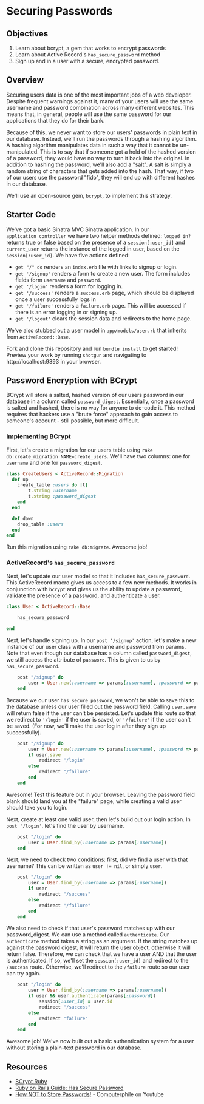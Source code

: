 # Securing Passwords

## Objectives

1. Learn about bcrypt, a gem that works to encrypt passwords
2. Learn about Active Record's `has_secure_password` method
3. Sign up and in a user with a secure, encrypted password. 

## Overview

Securing users data is one of the most important jobs of a web developer. Despite frequent warnings against it, many of your users will use the same username and password combination across many different websites. This means that, in general, people will use the same password for our applications that they do for their bank. 

Because of this, we never want to store our users' passwords in plain text in our database. Instead, we'll run the passwords through a hashing algorithm. A hashing algorithm manipulates data in such a way that it cannot be un-manipulated. This is to say that if someone got a hold of the hashed version of a password, they would have no way to turn it back into the original. In addition to hashing the password, we'll also add a "salt". A salt is simply a random string of characters that gets added into the hash. That way, if two of our users use the password "fido", they will end up with different hashes in our database. 

We'll use an open-source gem, `bcrypt`, to implement this strategy.
  
## Starter Code

We've got a basic Sinatra MVC Sinatra application. In our `application_controller` we have two helper methods defined: `logged_in?` returns true or false based on the presence of a `session[:user_id]` and `current_user` returns the instance of the logged in user, based on the `session[:user_id]`. We have five actions defined: 

+ `get "/" do` renders an `index.erb` file with links to signup or login. 
+ `get '/signup'` renders a form to create a new user. The form includes fields form `username` and `password`. 
+ `get '/login'` renders a form for logging in.
+ `get '/success'` renders a `success.erb` page, which should be displayed once a user successfully logs in
+ `get '/failure'` renders a `failure.erb` page. This will be accessed if there is an error logging in or signing up. 
+ `get '/logout'` clears the session data and redirects to the home page.

We've also stubbed out a user model in `app/models/user.rb` that inherits from `ActiveRecord::Base`. 

Fork and clone this repository and run `bundle install` to get started! Preview your work by running `shotgun` and navigating to http://localhost:9393 in your browser. 

## Password Encryption with BCrypt

BCrypt will store a salted, hashed version of our users password in our database in a column called `password_digest`. Essentially, once a password is salted and hashed, there is no way for anyone to de-code it. This method requires that hackers use a "brute force" approach to gain access to someone's account - still possible, but more difficult. 

### Implementing BCrypt

First, let's create a migration for our users table using `rake db:create_migration NAME=create_users`. We'll have two columns: one for `username` and one for `password_digest`. 

```ruby
class CreateUsers < ActiveRecord::Migration
  def up
  	create_table :users do |t|
  		t.string :username
  		t.string :password_digest
  	end
  end

  def down
  	drop_table :users
  end
end
```

Run this migration using `rake db:migrate`. Awesome job!


### ActiveRecord's `has_secure_password`

Next, let's update our user model so that it includes `has_secure_password`. This ActiveRecord macro gives us access to a few new methods. It works in conjunction with `bcrypt` and gives us the ability to update a password, validate the presence of a password, and authenticate a user. 


```ruby
class User < ActiveRecord::Base

	has_secure_password
	
end

```

Next, let's handle signing up. In our `post '/signup'` action, let's make a new instance of our user class with a username and password from params. Note that even though our database has a column called `password_digest`, we still access the attribute of `password`. This is given to us by `has_secure_password`. 


```ruby
	post "/signup" do
		user = User.new(:username => params[:username], :password => params[:password])
	end
```
Because we our user `has_secure_password`, we won't be able to save this to the database unless our user filled out the password field. Calling `user.save` will return false if the user can't be persisted. Let's update this route so that we redirect to `'/login'` if the user is saved, or `'/failure'` if the user can't be saved. (For now, we'll make the user log in after they sign up successfully). 

```ruby
	post "/signup" do
		user = User.new(:username => params[:username], :password => params[:password])
		if user.save
			redirect "/login"
		else
			redirect "/failure"
		end
	end
```

Awesome! Test this feature out in your browser. Leaving the password field blank should land you at the "failure" page, while creating a valid user should take you to login. 

Next, create at least one valid user, then let's build out our login action. In `post '/login'`, let's find the user by username.

```ruby
	post "/login" do
		user = User.find_by(:username => params[:username])
	end
```

Next, we need to check two conditions: first, did we find a user with that username? This can be written as `user != nil`, or simply `user`. 

```ruby
	post "/login" do
		user = User.find_by(:username => params[:username])
		if user
			redirect "/success"
		else
			redirect "/failure"
		end
	end
```

We also need to check if that user's password matches up with our password_digest. We can use a method called `authenticate`. Our `authenticate` method takes a string as an argument. If the string matches up against the password digest, it will return the user object, otherwise it will return false. Therefore, we can check that we have a user AND that the user is authenticated. If so, we'll set the `session[:user_id]` and redirect to the `/success` route. Otherwise, we'll redirect to the `/failure` route so our user can try again. 


```ruby
	post "/login" do
		user = User.find_by(:username => params[:username])
		if user && user.authenticate(params[:password])
			session[:user_id] = user.id
			redirect "/success"
		else
			redirect "failure"
		end
	end
```

Awesome job! We've now built out a basic authentication system for a user without storing a plain-text password in our database. 
 
## Resources


+ [BCrypt Ruby](https://github.com/codahale/bcrypt-ruby)
+ [Ruby on Rails Guide: Has Secure Password](http://api.rubyonrails.org/classes/ActiveModel/SecurePassword/ClassMethods.html)
+ [How NOT to Store Passwords!](https://www.youtube.com/watch?v=8ZtInClXe1Q) - Computerphile on Youtube